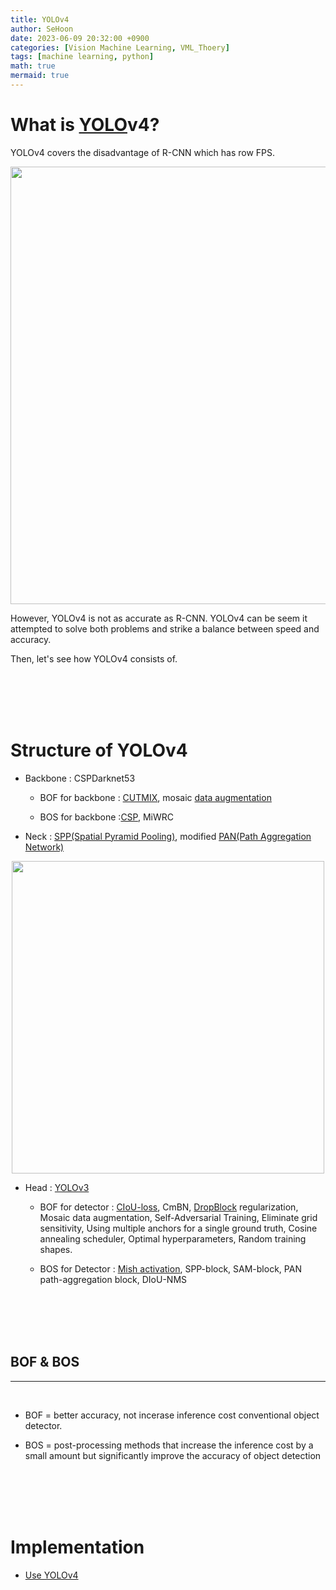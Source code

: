 ```yaml
---
title: YOLOv4
author: SeHoon
date: 2023-06-09 20:32:00 +0900
categories: [Vision Machine Learning, VML_Thoery]
tags: [machine learning, python]
math: true
mermaid: true
---
```


# What is [YOLO](https://csh970605.github.io/posts/YOLO/)v4?
YOLOv4 covers the disadvantage of R-CNN which has row FPS.
<center>
<img src="https://github.com/csh970605/csh970605.github.io/assets/28240052/110fc586-e539-4a99-b181-35290c4a6637" width=700>
</center>

However, YOLOv4 is not as accurate as R-CNN. YOLOv4 can be seem it attempted to solve both problems and strike a balance between speed and accuracy.
<br>

Then, let's see how YOLOv4 consists of.

<br>
<br>
<br>
<br>

# Structure of YOLOv4

+ Backbone : CSPDarknet53
    
    + BOF for backbone : [CUTMIX](https://arxiv.org/abs/1905.04899), mosaic [data augmentation](https://csh970605.github.io/posts/Data_Augmentation/)

    + BOS for backbone :[CSP](https://csh970605.github.io/posts/CSP/), MiWRC

+ Neck : [SPP(Spatial Pyramid Pooling)](https://arxiv.org/abs/1406.4729), modified [PAN(Path Aggregation Network)](https://arxiv.org/abs/2105.00405)

<center>
<img src="https://github.com/csh970605/csh970605.github.io/assets/28240052/6c6be8c7-bfc0-4a17-903c-0c606ed63d25" width=500>
</center>

+ Head : [YOLOv3](https://csh970605.github.io/posts/YOLOv3/)

    + BOF for detector : [CIoU-loss](https://csh970605.github.io/posts/CIOU_Loss/), CmBN, [DropBlock](https://csh970605.github.io/posts/DropBlock/) regularization, Mosaic data augmentation, Self-Adversarial Training, Eliminate grid sensitivity, Using multiple anchors for a single ground truth, Cosine annealing scheduler, Optimal hyperparameters, Random training shapes.

    + BOS for Detector : [Mish activation](https://csh970605.github.io/posts/Activation_Function/), SPP-block, SAM-block, PAN path-aggregation block, DIoU-NMS

<br>
<br>
<br>
<br>

## BOF & BOS
---
<br>

+ BOF = better accuracy, not incerase inference cost conventional object detector.

+ BOS = post-processing methods that increase the inference cost by a small amount but significantly improve the accuracy of object detection
<br>
<br>
<br>
<br>

# Implementation

+ [Use YOLOv4](https://github.com/csh970605/Modern_Computer_Vision/tree/main/YOLOv4)